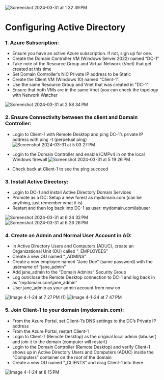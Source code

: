 ![Screenshot 2024-03-31 at 1 32 39 PM](https://github.com/G-Code6/Configuring-Active-Directory./assets/163748328/9eba4a1a-b462-40f2-9425-4ab924743cb6)

# Configuring Active Directory



<h3>1. Azure Subscription:</h3> 

- Ensure you have an active Azure subscription. If not, sign up for one.
- Create the Domain Controller VM (Windows Server 2022) named “DC-1”
-  Take note of the Resource Group and Virtual Network (Vnet) that get created at this time
- Set Domain Controller’s NIC Private IP address to be Static
- Create the Client VM (Windows 10) named “Client-1”. 
- Use the same Resource Group and Vnet that was created in "DC-1"
- Ensure that both VMs are in the same Vnet (you can check the topology with Network Watcher

![Screenshot 2024-03-31 at 2 58 34 PM](https://github.com/G-Code6/Configuring-Active-Directory./assets/163748328/0cf44a08-a730-420b-a592-d4ee5a7b9265)

<h3>2. Ensure Connectivity between the client and Domain Controller:</h3>

- Login to Client-1 with Remote Desktop and ping DC-1’s private IP address with ping -t <ip address> (perpetual ping)
![Screenshot 2024-03-31 at 5 03 27 PM](https://github.com/G-Code6/Configuring-Active-Directory./assets/163748328/a399f013-2f29-4fa0-b4aa-6e7bce343f42)


- Login to the Domain Controller and enable ICMPv4 in on the local Windows firewall
![Screenshot 2024-03-31 at 5 19 26 PM](https://github.com/G-Code6/Configuring-Active-Directory./assets/163748328/ed4301a6-9dee-4a5a-b334-613363b7a102)

- Check back at Client-1 to see the ping succeed

<h3>3. Install Active Directory:</h3> 

- Login to DC-1 and install Active Directory Domain Services
- Promote as a DC: Setup a new forest as mydomain.com (can be anything, just remember what it is)
- Restart and then log back into DC-1 as user: mydomain.com\labuser


![Screenshot 2024-03-31 at 6 24 32 PM](https://github.com/G-Code6/Configuring-Active-Directory./assets/163748328/8c39d6f0-1968-448c-bd43-73dccf45d1a8)
![Screenshot 2024-03-31 at 6 26 26 PM](https://github.com/G-Code6/Configuring-Active-Directory./assets/163748328/f37c8575-2736-455e-99a7-98712979f134)

<h3>4. Create an Admin and Normal User Account in AD:</h3> 

- In Active Directory Users and Computers (ADUC), create an Organizational Unit (OU) called “_EMPLOYEES”
- Create a new OU named “_ADMINS”
- Create a new employee named “Jane Doe” (same password) with the username of “jane_admin”
- Add jane_admin to the “Domain Admins” Security Group
- Log out/close the Remote Desktop connection to DC-1 and log back in as “mydomain.com\jane_admin”
- User jane_admin as your admin account from now on

![Image 4-1-24 at 7 27 PM (1)](https://github.com/G-Code6/Configuring-Active-Directory./assets/163748328/a2ba4143-f332-4838-a03e-11e07259d97d)
![Image 4-1-24 at 7 47 PM](https://github.com/G-Code6/Configuring-Active-Directory./assets/163748328/9a6769f5-6896-47ed-8be3-b29c3a4a42d0)

<h3>5. Join Client-1 to your domain (mydomain.com):</h3>

- From the Azure Portal, set Client-1’s DNS settings to the DC’s Private IP address
- From the Azure Portal, restart Client-1
- Login to Client-1 (Remote Desktop) as the original local admin (labuser) and join it to the domain (computer will restart)
- Login to the Domain Controller (Remote Desktop) and verify Client-1 shows up in Active Directory Users and Computers (ADUC) inside the “Computers” container on the   root of the domain
- Create a new OU named “_CLIENTS” and drag Client-1 into there

![Image 4-1-24 at 8 15 PM](https://github.com/G-Code6/Configuring-Active-Directory./assets/163748328/58b2ab6f-1418-45a8-9ffe-4b5685a552f6)






